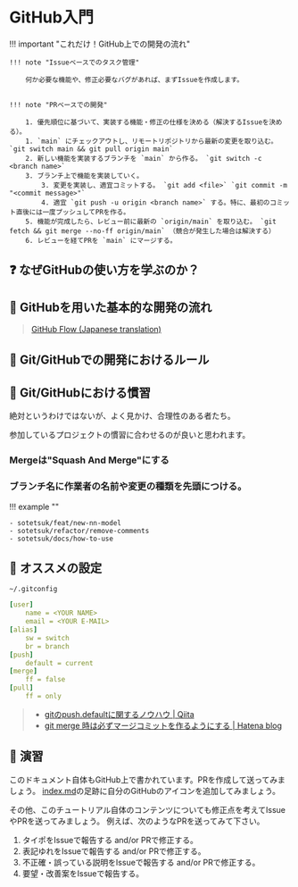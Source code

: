 # GitHub入門

!!! important "これだけ！GitHub上での開発の流れ"

    !!! note "Issueベースでのタスク管理"

        何か必要な機能や、修正必要なバグがあれば、まずIssueを作成します。


    !!! note "PRベースでの開発"

        1. 優先順位に基づいて、実装する機能・修正の仕様を決める（解決するIssueを決める）。
        1. `main` にチェックアウトし、リモートリポジトリから最新の変更を取り込む。 `git switch main && git pull origin main`
        2. 新しい機能を実装するブランチを `main` から作る。 `git switch -c <branch name>`
        3. ブランチ上で機能を実装していく。
            3. 変更を実装し、適宜コミットする。 `git add <file>` `git commit -m "<commit message>"`
            4. 適宜 `git push -u origin <branch name>` する。特に、最初のコミット直後には一度プッシュしてPRを作る。
        5. 機能が完成したら、レビュー前に最新の `origin/main` を取り込む。 `git fetch && git merge --no-ff origin/main` （競合が発生した場合は解決する）
        6. レビューを経てPRを `main` にマージする。


## :question: なぜGitHubの使い方を学ぶのか？

## :orange_book: GitHubを用いた基本的な開発の流れ

> [GitHub Flow (Japanese translation)](https://gist.github.com/Gab-km/3705015)

## :police_officer: Git/GitHubでの開発におけるルール

## :book: Git/GitHubにおける慣習

絶対というわけではないが、よく見かけ、合理性のある者たち。

参加しているプロジェクトの慣習に合わせるのが良いと思われます。

### Mergeは"Squash And Merge"にする

### ブランチ名に作業者の名前や変更の種類を先頭につける。

!!! example ""

    - sotetsuk/feat/new-nn-model
    - sotetsuk/refactor/remove-comments
    - sotetsuk/docs/how-to-use

## :dizzy: オススメの設定

`~/.gitconfig` 

```yaml
[user]
    name = <YOUR NAME>
    email = <YOUR E-MAIL>
[alias]
    sw = switch
    br = branch
[push]
    default = current
[merge]
    ff = false
[pull]
    ff = only
```

> - [gitのpush.defaultに関するノウハウ | Qiita](https://qiita.com/awakia/items/6aaea1ffecba725be601)
> - [git merge 時は必ずマージコミットを作るようにする | Hatena blog](https://neos21.hatenablog.com/entry/2017/06/18/080000)

## :pencil: 演習

このドキュメント自体もGitHub上で書かれています。PRを作成して送ってみましょう。
[index.md](https://github.com/sotetsuk/dev-beginner-tutorial/blob/main/docs/index.md)の足跡に自分のGitHubのアイコンを追加してみましょう。


その他、このチュートリアル自体のコンテンツについても修正点を考えてIssueやPRを送ってみましょう。
例えば、次のようなPRを送ってみて下さい。

1. タイポをIssueで報告する and/or PRで修正する。
2. 表記ゆれをIssueで報告する and/or PRで修正する。
3. 不正確・誤っている説明をIssueで報告する and/or PRで修正する。
4. 要望・改善案をIssueで報告する。

